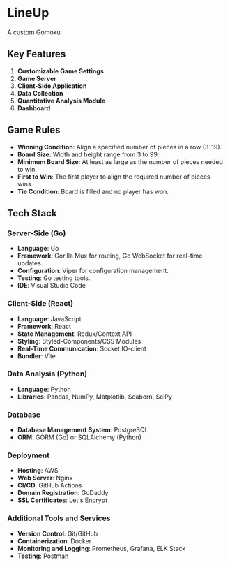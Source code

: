 # LineUp
A custom Gomoku

## Key Features

1.  **Customizable Game Settings**
2.  **Game Server**
3.  **Client-Side Application**
4.  **Data Collection**
5.  **Quantitative Analysis Module**
6.  **Dashboard**

## Game Rules

-   **Winning Condition**: Align a specified number of pieces in a row (3-19).
-   **Board Size**: Width and height range from 3 to 99.
-   **Minimum Board Size**: At least as large as the number of pieces needed to win.
-   **First to Win**: The first player to align the required number of pieces wins.
-   **Tie Condition**: Board is filled and no player has won.

## Tech Stack

### Server-Side (Go)

-   **Language**: Go
-   **Framework**: Gorilla Mux for routing, Go WebSocket for real-time updates.
-   **Configuration**: Viper for configuration management.
-   **Testing**: Go testing tools.
-   **IDE**: Visual Studio Code

### Client-Side (React)

-   **Language**: JavaScript
-   **Framework**: React
-   **State Management**: Redux/Context API
-   **Styling**: Styled-Components/CSS Modules
-   **Real-Time Communication**: Socket.IO-client
-   **Bundler**: Vite

### Data Analysis (Python)

-   **Language**: Python
-   **Libraries**: Pandas, NumPy, Matplotlib, Seaborn, SciPy

### Database

-   **Database Management System**: PostgreSQL
-   **ORM**: GORM (Go) or SQLAlchemy (Python)

### Deployment

-   **Hosting**: AWS
-   **Web Server**: Nginx
-   **CI/CD**: GitHub Actions
-   **Domain Registration**: GoDaddy
-   **SSL Certificates**: Let's Encrypt

### Additional Tools and Services

-   **Version Control**: Git/GitHub
-   **Containerization**: Docker
-   **Monitoring and Logging**: Prometheus, Grafana, ELK Stack
-   **Testing**: Postman